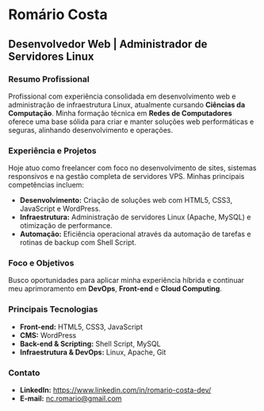 # Romário Costa
**Desenvolvedor Web | Administrador de Servidores Linux**
---

### Resumo Profissional

Profissional com experiência consolidada em desenvolvimento web e administração de infraestrutura Linux, atualmente cursando **Ciências da Computação**. Minha formação técnica em **Redes de Computadores** oferece uma base sólida para criar e manter soluções web performáticas e seguras, alinhando desenvolvimento e operações.

### Experiência e Projetos

Hoje atuo como freelancer com foco no desenvolvimento de sites, sistemas responsivos e na gestão completa de servidores VPS. Minhas principais competências incluem:

* **Desenvolvimento:** Criação de soluções web com HTML5, CSS3, JavaScript e WordPress.
* **Infraestrutura:** Administração de servidores Linux (Apache, MySQL) e otimização de performance.
* **Automação:** Eficiência operacional através da automação de tarefas e rotinas de backup com Shell Script.

### Foco e Objetivos

Busco oportunidades para aplicar minha experiência híbrida e continuar meu aprimoramento em **DevOps**, **Front-end** e **Cloud Computing**.

### Principais Tecnologias

* **Front-end:** HTML5, CSS3, JavaScript
* **CMS:** WordPress
* **Back-end & Scripting:** Shell Script, MySQL
* **Infraestrutura & DevOps:** Linux, Apache, Git

### Contato

* **LinkedIn:** https://www.linkedin.com/in/romario-costa-dev/
* **E-mail:** nc.romario@gmail.com

